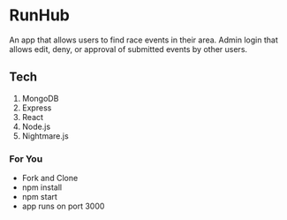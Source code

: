 # RunHub

An app that allows users to find race events in their area. Admin login that allows edit, deny, or approval of submitted events by other users. 

## Tech
1. MongoDB
2. Express
3. React
4. Node.js
5. Nightmare.js

### For You

* Fork and Clone
* npm install
* npm start
* app runs on port 3000
